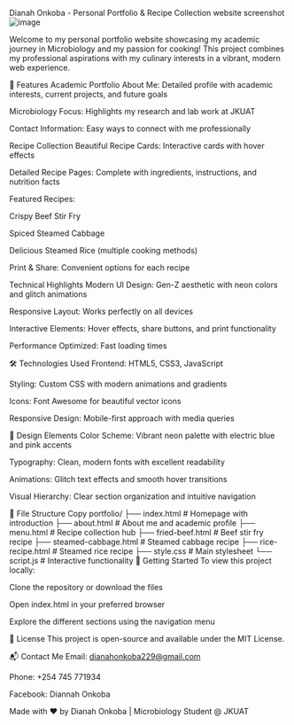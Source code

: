 Dianah Onkoba - Personal Portfolio & Recipe Collection
website screenshot![image](https://github.com/user-attachments/assets/68e701d2-0267-4688-be1e-f69f4f1b9d31)


Welcome to my personal portfolio website showcasing my academic journey in Microbiology and my passion for cooking! This project combines my professional aspirations with my culinary interests in a vibrant, modern web experience.

🌟 Features
Academic Portfolio
About Me: Detailed profile with academic interests, current projects, and future goals

Microbiology Focus: Highlights my research and lab work at JKUAT

Contact Information: Easy ways to connect with me professionally

Recipe Collection
Beautiful Recipe Cards: Interactive cards with hover effects

Detailed Recipe Pages: Complete with ingredients, instructions, and nutrition facts

Featured Recipes:

Crispy Beef Stir Fry

Spiced Steamed Cabbage

Delicious Steamed Rice (multiple cooking methods)

Print & Share: Convenient options for each recipe

Technical Highlights
Modern UI Design: Gen-Z aesthetic with neon colors and glitch animations

Responsive Layout: Works perfectly on all devices

Interactive Elements: Hover effects, share buttons, and print functionality

Performance Optimized: Fast loading times

🛠️ Technologies Used
Frontend: HTML5, CSS3, JavaScript

Styling: Custom CSS with modern animations and gradients

Icons: Font Awesome for beautiful vector icons

Responsive Design: Mobile-first approach with media queries

🎨 Design Elements
Color Scheme: Vibrant neon palette with electric blue and pink accents

Typography: Clean, modern fonts with excellent readability

Animations: Glitch text effects and smooth hover transitions

Visual Hierarchy: Clear section organization and intuitive navigation

📂 File Structure
Copy
portfolio/
├── index.html          # Homepage with introduction
├── about.html          # About me and academic profile
├── menu.html           # Recipe collection hub
├── fried-beef.html     # Beef stir fry recipe
├── steamed-cabbage.html # Steamed cabbage recipe
├── rice-recipe.html    # Steamed rice recipe
├── style.css           # Main stylesheet
└── script.js           # Interactive functionality
🚀 Getting Started
To view this project locally:

Clone the repository or download the files

Open index.html in your preferred browser

Explore the different sections using the navigation menu

📝 License
This project is open-source and available under the MIT License.

📬 Contact Me
Email: dianahonkoba229@gmail.com

Phone: +254 745 771934

Facebook: Diannah Onkoba

Made with ❤️ by Dianah Onkoba | Microbiology Student @ JKUAT
